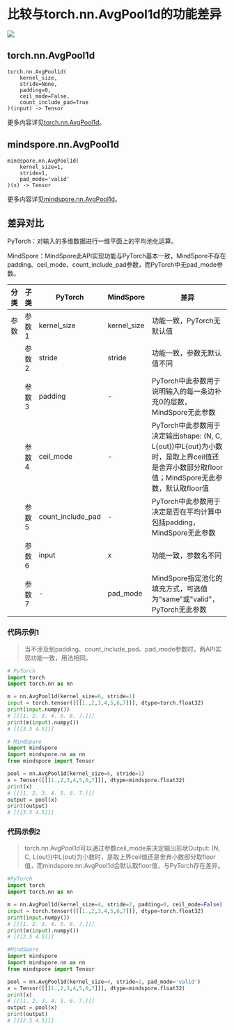 # 比较与torch.nn.AvgPool1d的功能差异

<a href="https://gitee.com/mindspore/docs/blob/master/docs/mindspore/source_zh_cn/note/api_mapping/pytorch_diff/AvgPool1d.md" target="_blank"><img src="https://mindspore-website.obs.cn-north-4.myhuaweicloud.com/website-images/master/resource/_static/logo_source.png"></a>

## torch.nn.AvgPool1d

```text
torch.nn.AvgPool1d(
    kernel_size,
    stride=None,
    padding=0,
    ceil_mode=False,
    count_include_pad=True
)(input) -> Tensor
```

更多内容详见[torch.nn.AvgPool1d](https://pytorch.org/docs/1.8.1/generated/torch.nn.AvgPool1d.html)。

## mindspore.nn.AvgPool1d

```text
mindspore.nn.AvgPool1d(
    kernel_size=1,
    stride=1,
    pad_mode='valid'
)(x) -> Tensor
```

更多内容详见[mindspore.nn.AvgPool1d](https://www.mindspore.cn/docs/zh-CN/master/api_python/nn/mindspore.nn.AvgPool1d.html)。

## 差异对比

PyTorch：对输入的多维数据进行一维平面上的平均池化运算。

MindSpore：MindSpore此API实现功能与PyTorch基本一致，MindSpore不存在padding、ceil_mode、count_include_pad参数，而PyTorch中无pad_mode参数。

| 分类 | 子类  | PyTorch           | MindSpore   | 差异                                                         |
| ---- | ----- | ----------------- | ----------- | ------------------------------------------------------------ |
| 参数 | 参数1 | kernel_size       | kernel_size | 功能一致，PyTorch无默认值                                                            |
|      | 参数2 | stride            | stride      | 功能一致，参数无默认值不同                                                            |
|      | 参数3 | padding           | -           | PyTorch中此参数用于说明输入的每一条边补充0的层数，MindSpore无此参数 |
|      | 参数4 | ceil_mode         | -           | PyTorch中此参数用于决定输出shape: (N, C, L{out})中L{out}为小数时，是取上界ceil值还是舍弃小数部分取floor值；MindSpore无此参数，默认取floor值 |
|      | 参数5 | count_include_pad | -           | PyTorch中此参数用于决定是否在平均计算中包括padding，MindSpore无此参数 |
|      | 参数6 | input             | x           | 功能一致，参数名不同                                         |
|      | 参数7 | -                 | pad_mode    | MindSpore指定池化的填充方式，可选值为"same"或"valid"，PyTorch无此参数 |

### 代码示例1

> 当不涉及到padding、count_include_pad、pad_mode参数时，两API实现功能一致，用法相同。

```python
# PyTorch
import torch
import torch.nn as nn

m = nn.AvgPool1d(kernel_size=6, stride=1)
input = torch.tensor([[[1.,2,3,4,5,6,7]]], dtype=torch.float32)
print(input.numpy())
# [[[1. 2. 3. 4. 5. 6. 7.]]]
print(m(input).numpy())
# [[[3.5 4.5]]]

# MindSpore
import mindspore
import mindspore.nn as nn
from mindspore import Tensor

pool = nn.AvgPool1d(kernel_size=6, stride=1)
x = Tensor([[[1.,2,3,4,5,6,7]]], dtype=mindspore.float32)
print(x)
# [[[1. 2. 3. 4. 5. 6. 7.]]]
output = pool(x)
print(output)
# [[[3.5 4.5]]]
```

### 代码示例2

> torch.nn.AvgPool1d可以通过参数ceil_mode来决定输出形状Output: (N, C, L{out})中L{out}为小数时，是取上界ceil值还是舍弃小数部分取floor值，而mindspore.nn.AvgPool1d会默认取floor值，与PyTorch存在差异。

```python
#PyTorch
import torch
import torch.nn as nn

m = nn.AvgPool1d(kernel_size=4, stride=2, padding=0, ceil_mode=False)
input = torch.tensor([[[1.,2,3,4,5,6,7]]], dtype=torch.float32)
print(input.numpy())
# [[[1. 2. 3. 4. 5. 6. 7.]]]
print(m(input).numpy())
# [[[2.5 4.5]]]

#MindSpore
import mindspore
import mindspore.nn as nn
from mindspore import Tensor

pool = nn.AvgPool1d(kernel_size=4, stride=2, pad_mode='valid')
x = Tensor([[[1.,2,3,4,5,6,7]]], dtype=mindspore.float32)
print(x)
# [[[1. 2. 3. 4. 5. 6. 7.]]]
output = pool(x)
print(output)
# [[[2.5 4.5]]]
```
